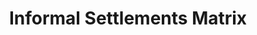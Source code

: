 ---
layout: tool
title: Informal Settlements Matrix
external-url: http://ismaps.org.za/
image: informalsettlementsmatrix.png
logo: 
oneliner:
creators:
- name: Julia Renouprez
  short-name: julia
- name: Guus Hoekman
  short-name: guus
- name: Lailah Ryklief
  short-name: lailah
slideshow:
- image:
- image:
- image:
opener: process
tool-info:
- bullet:
- bullet:
- bullet:
---